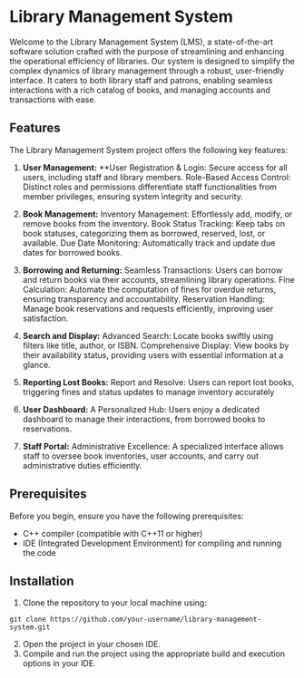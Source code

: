 # Library Management System

Welcome to the Library Management System (LMS), a state-of-the-art software solution crafted with the purpose of streamlining and enhancing the operational efficiency of libraries. Our system is designed to simplify the complex dynamics of library management through a robust, user-friendly interface. It caters to both library staff and patrons, enabling seamless interactions with a rich catalog of books, and managing accounts and transactions with ease.

## Features

The Library Management System project offers the following key features:

1. **User Management:**
**User Registration & Login: Secure access for all users, including staff and library members.
Role-Based Access Control: Distinct roles and permissions differentiate staff functionalities from member privileges, ensuring system integrity and security.

2. **Book Management:**
Inventory Management: Effortlessly add, modify, or remove books from the inventory.
Book Status Tracking: Keep tabs on book statuses, categorizing them as borrowed, reserved, lost, or available.
Due Date Monitoring: Automatically track and update due dates for borrowed books.

4. **Borrowing and Returning:**
Seamless Transactions: Users can borrow and return books via their accounts, streamlining library operations.
Fine Calculation: Automate the computation of fines for overdue returns, ensuring transparency and accountability.
Reservation Handling: Manage book reservations and requests efficiently, improving user satisfaction.

5. **Search and Display:**
Advanced Search: Locate books swiftly using filters like title, author, or ISBN.
Comprehensive Display: View books by their availability status, providing users with essential information at a glance.

6. **Reporting Lost Books:**
Report and Resolve: Users can report lost books, triggering fines and status updates to manage inventory accurately

7. **User Dashboard:**
A Personalized Hub: Users enjoy a dedicated dashboard to manage their interactions, from borrowed books to reservations.

8. **Staff Portal:**
Administrative Excellence: A specialized interface allows staff to oversee book inventories, user accounts, and carry out administrative duties efficiently.

## Prerequisites

Before you begin, ensure you have the following prerequisites:

- C++ compiler (compatible with C++11 or higher)
- IDE (Integrated Development Environment) for compiling and running the code

## Installation

1. Clone the repository to your local machine using:
```
git clone https://github.com/your-username/library-management-system.git
`````
2. Open the project in your chosen IDE.
3. Compile and run the project using the appropriate build and execution options in your IDE.
